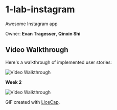 # 1-lab-instagram
Awesome Instagram app

Owner: **Evan Tragesser**, **Qinxin Shi**


## Video Walkthrough 

Here's a walkthrough of implemented user stories:

<img src='http://i.imgur.com/xzWEoK4.gif' title='Video Walkthrough' width='' alt='Video Walkthrough' />

**Week 2**

<img src='http://i.imgur.com/2lakqAK.gif' title='Video Walkthrough' width='' alt='Video Walkthrough' />

GIF created with [LiceCap](http://www.cockos.com/licecap/).
